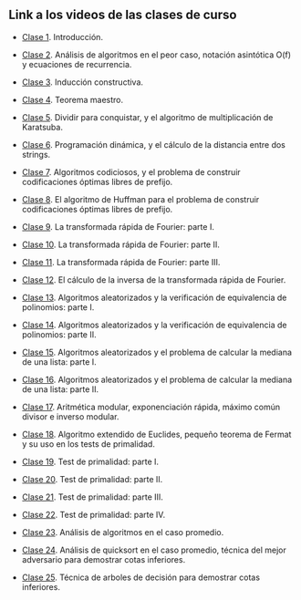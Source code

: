 ## Link a los videos de las clases de curso

- [Clase 1](https://zoom.us/rec/share/fLbYW8Nu-_3r-9iQXn7xbYyvD9mA8kAFceoJIufPMOvzdFxKRN8M-Rv-dZnvMkls.7SkUPalFtEyt-eM_?startTime=1629314949000). Introducción.

- [Clase 2](https://zoom.us/rec/share/R2sCIlZXB4edgcqRbahX9IjOjdgPoXlM7_b2Kigy0nUO_-CYmn-ng6htIQXvSXJ-.VBz-nWhHzmRKbmmy?startTime=1629747105000). Análisis de algoritmos en el peor caso, notación asintótica O(f) y ecuaciones de recurrencia.

- [Clase 3](https://zoom.us/rec/share/NJporVyJ8zIvWkg4ShL_OMLNlkN2gmnAv_vIN1dy4hNpe6GxWe8ZGe1tQpHLnQMq.quTm3iKpHyq_ERqN?startTime=1629919848000). Inducción constructiva.

- [Clase 4](https://zoom.us/rec/share/uj3_urhNIWgFxqAPOsTv6jscByNkt8SSPazdnER3Kc0m4j-Am5PCV4oQ_Zfe9WnJ.-cQrZjou3Nm2zXMr?startTime=1630352365000). Teorema maestro.

- [Clase 5](https://zoom.us/rec/share/wk3fpHm1A8GXf96jDR5ei16GfP4rXs5zJeClvSo3o0KyOZ4vo3MZWey00oKwBvM.ev067Ovz1DXnr0bA?startTime=1630524716000). Dividir para conquistar, y el algoritmo de multiplicación de Karatsuba.

- [Clase 6](https://zoom.us/rec/share/ESoXxdHhFNb4lHmeKjT0fqkrNdTmF7b05aJRhuWu67fUgeHz4G0j54Ii7bReeqQ9.Bd314VkrPZd1sXCS?startTime=1630952896000). Programación dinámica, y el cálculo de la distancia entre dos strings.

- [Clase 7](https://zoom.us/rec/share/CsT1QTSr67t8xG_YhvsxNPF0whLkEZwsIJXr4hO3EyZq2aYXZ7if5rvBjXhldYg.8B2OZJiTlitbeWF9?startTime=1631125689000). Algoritmos codiciosos, y el problema de construir codificaciones óptimas libres de prefijo.

- [Clase 8](https://zoom.us/rec/share/Dw0_FWRpo-ZcyGFhbgM52H-fj_txT0KGH9knMvUxG3fue1muw49es4RvvTMpWl6Y.jhU8x3escE8kjxbT?startTime=1631557864000). El algoritmo de Huffman para el problema de construir codificaciones óptimas libres de prefijo.

- [Clase 9](https://zoom.us/rec/share/IjLES-JbgEpPUpXLzEWgXaFBpG2NGGN_GZGReWXqP7NiIAgoqwtensHo_ZoKZIYY.WjAHVJ_uKvsN9t3T?startTime=1631730662000). La transformada rápida de Fourier: parte I.

- [Clase 10](https://zoom.us/rec/share/txh_bKRfnINjDTjFzueA0gjpRR8YQxAZoBib_iubocVdniHksGvjulEPBcdgTqkR.ZOyQHjIE5mUlVlL6?startTime=1632162682000). La transformada rápida de Fourier: parte II.

- [Clase 11](https://zoom.us/rec/share/WT_PYuddyUBSJxD4Gnd_tm1jlLutSoOiFVkkU0QugtnHJnqoLBj3A9Dku9Ix_MvE.jx-uEKc_dSwLE3o-?startTime=1632336255000). La transformada rápida de Fourier: parte III.

- [Clase 12](https://zoom.us/rec/share/W5_46-861I9Tk2a3iBgIYkms5hn2X2Xj3K5hoIVTrFO5_s7VsyoaU3pqU1wzkJpZ.Ld4GcJjycnH4TuDy?startTime=1632767468000). El cálculo de la inversa de la transformada rápida de Fourier.

- [Clase 13](https://zoom.us/rec/share/xtFpc1YOrMyQWvhQ4fnhxid5Ic6GSOi7uGHu3oHaY1FzgeQeRratdKYZyQKlEE5_.gBGddbleNowKC9U6?startTime=1632940288000). Algoritmos aleatorizados y la verificación de equivalencia de polinomios: parte I.

- [Clase 14](https://zoom.us/rec/share/WbwYj1nLhgOCOQB3y8ipie1Lm2P09cyqCgYQU-LGGkRlfBAN79MmnlvFeALY_Hq7.zgzuEP7RIHg7gtBB?startTime=1633372483000). Algoritmos aleatorizados y la verificación de equivalencia de polinomios: parte II.

- [Clase 15](https://zoom.us/rec/share/dzMqh3IODFewcJLweo5NBCTSRos6J7jviRs4vV9IFlXKQm4qBzWxJIqSUW5vx3WI.yxYy5Kix1LUuP5xY?startTime=1634149788000). Algoritmos aleatorizados y el problema de calcular la mediana de una lista: parte I.

- [Clase 16](https://zoom.us/rec/share/zNJ2MIB5yYmkfIW09aM_Dg8ZSnt3k25o6RElPjbtF_eocIdiCl2HzU7pkq1IaJEi.XMegOSJ5ADANG18S?startTime=1635186301000). Algoritmos aleatorizados y el problema de calcular la mediana de una lista: parte II.

- [Clase 17](https://zoom.us/rec/share/0AYYvHC7xFmF7CCZaBa9y0frSXI8J2TjaTHTVuYT61RViINh2Dc3xGzdXHydEqg4.rMF8ggzuNtcIW_wl?startTime=1635359545000). Aritmética modular, exponenciación rápida, máximo común divisor e inverso modular.

- [Clase 18](https://zoom.us/rec/share/ARZb6xyYRGX5C4d3TDNYaOkFe1677KUHf_4PLEkMsacl3D9k1KHwEiil8pVmqk6h.4i_MTg_GKFlCp6J3?startTime=1635964029000). Algoritmo extendido de Euclides, pequeño teorema de Fermat y su uso en los tests de primalidad.

- [Clase 19](https://zoom.us/rec/share/4Y4cyO3Hwu0OfWfZIDpp1PQAa8sfZQP947vtX7k0FMftsRe0e_6SoBn41UrUJ6xy.YEvLgc3mLTVnimUv?startTime=1636396112000). Test de primalidad: parte I.

- [Clase 20](https://zoom.us/rec/share/gBDpkH-za_EibP6korjfazbViXx9x6ir_f5l8r0S-930fwCPpDLqIvQHDUalbfaI.cRyptfL5iqg4Imtt?startTime=1636569169000). Test de primalidad: parte II.

- [Clase 21](https://zoom.us/rec/share/Usxuur79T8APNgAY14sZAAIVrs9W99XeQ5PZMoRoifzl4GSagE1cWs1_4qvKofE.0gFmUH5E1UMYQYk1?startTime=1637001152000). Test de primalidad: parte III.

- [Clase 22](https://zoom.us/rec/share/q5b8zkWYfPvoz7-peTNzSOjnZBKa0ne3qAHAbCoqrNU-azcjihoNDqDkcVjgyTgB.WguZByPg-BN2Yfay?startTime=1637173817000). Test de primalidad: parte IV.

- [Clase 23](https://zoom.us/rec/share/7k_G70xMeyuwx5wX6fsI-aUuv18oWO-5UkZXF4nKwSqGZSagsYv1U6egLQ0ILGUF.T_8KGdYABHLd52hT?startTime=1637606614000). Análisis de algoritmos en el caso promedio.

- [Clase 24](https://zoom.us/rec/share/rbEfhjFOT7uFLWCZVcniL-HkVSN37_2A1a6arzAU6HEE3JEwJpJww4-MLT98rFnT.wjZr30J7WevtRJjW?startTime=1638210696000). Análisis de quicksort en el caso promedio, técnica del mejor adversario para demostrar cotas inferiores.

- [Clase 25](https://zoom.us/rec/share/1qkboDSwpwqj2lDTYRHpuQy3_jIjxT9W3_c4rFg13J36vZHj16B03A7oFyc1hHGo.5F9LsAk02oMsBir9?startTime=1638383346000). Técnica de arboles de decisión para demostrar cotas inferiores.













